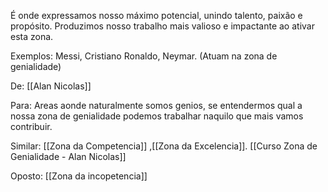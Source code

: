 
É onde expressamos nosso máximo potencial, unindo talento, paixão e propósito. Produzimos nosso trabalho mais valioso e impactante ao ativar esta zona. 

Exemplos: Messi, Cristiano Ronaldo, Neymar. (Atuam na zona de genialidade)

De: [[Alan Nicolas]]

Para: Areas aonde naturalmente somos genios, se entendermos qual a nossa zona de genialidade podemos trabalhar naquilo que mais vamos contribuir.

Similar: [[Zona da Competencia]] ,[[Zona da Excelencia]]. [[Curso Zona de Genialidade - Alan Nicolas]]

Oposto: [[Zona da incopetencia]]

